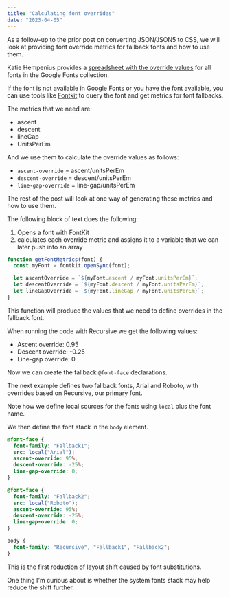 ```yaml
---
title: "Calculating font overrides"
date: "2023-04-05"
---
```


As a follow-up to the prior post on converting JSON/JSON5 to CSS, we will look at providing font override metrics for fallback fonts and how to use them.

Katie Hempenius provides a [spreadsheet with the override values](https://github.com/khempenius/font-fallbacks-dataset) for all fonts in the Google Fonts collection.

If the font is not available in Google Fonts or you have the font available, you can use tools like [Fontkit](https://www.npmjs.com/package/fontkit) to query the font and get metrics for font fallbacks.

The metrics that we need are:

* ascent
* descent
* lineGap
* UnitsPerEm

And we use them to calculate the override values as follows:

* `ascent-override` = ascent/unitsPerEm
* `descent-override` = descent/unitsPerEm
* `line-gap-override` = line-gap/unitsPerEm

The rest of the post will look at one way of generating these metrics and how to use them.

The following block of text does the following:

1. Opens a font with FontKit
2. calculates each override metric and assigns it to a variable that we can later push into an array

```js
function getFontMetrics(font) {
  const myFont = fontkit.openSync(font);

  let ascentOverride = `${myFont.ascent / myFont.unitsPerEm}`;
  let descentOverride = `${myFont.descent / myFont.unitsPerEm}`;
  let lineGapOverride = `${myFont.lineGap / myFont.unitsPerEm}`;
}
```

This function will produce the values that we need to define overrides in the fallback font.

When running the code with Recursive we get the following values:

* Ascent override: 0.95
* Descent override: -0.25
* Line-gap override: 0

Now we can create the fallback `@font-face` declarations.

The next example defines two fallback fonts, Arial and Roboto, with overrides based on Recursive, our primary font.

Note how we define local sources for the fonts using `local` plus the font name.

We then define the font stack in the `body` element.

```css
@font-face {
  font-family: "Fallback1";
  src: local("Arial");
  ascent-override: 95%;
  descent-override: -25%;
  line-gap-override: 0;
}

@font-face {
  font-family: "Fallback2";
  src: local("Roboto");
  ascent-override: 95%;
  descent-override: -25%;
  line-gap-override: 0;
}

body {
  font-family: "Recursive", "Fallback1", "Fallback2";
}
```

This is the first reduction of layout shift caused by font substitutions.

One thing I'm curious about is whether the system fonts stack may help reduce the shift further.
